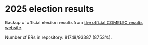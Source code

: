 # 2025 election results

Backup of official election results from [the official COMELEC results website](https://2025electionresults.comelec.gov.ph).

















































Number of ERs in repository: 81748/93387 (87.53%).
